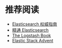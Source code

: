 推荐阅读
=============

* [Elasticsearch 权威指南](http://fuxiaopang.gitbooks.io/learnelasticsearch/)
* [精通 Elasticsearch](http://shgy.gitbooks.io/mastering-elasticsearch/)
* [The Logstash Book](http://www.logstashbook.com/)
* [Elastic Stack Advent](http://elasticsearch.cn/topic/advent)
